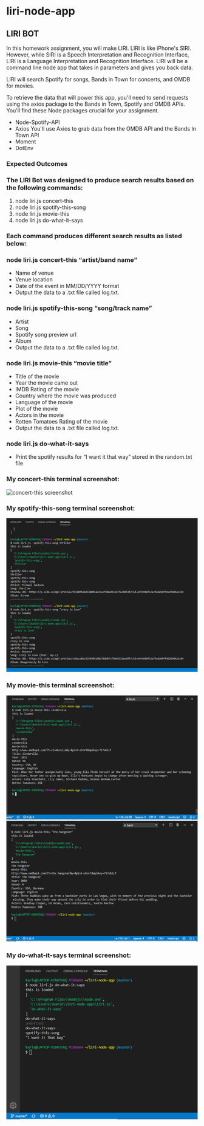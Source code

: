 # liri-node-app
## LIRI BOT
In this homework assignment, you will make LIRI. LIRI is like iPhone's SIRI. However, while SIRI is a Speech Interpretation and Recognition Interface, LIRI is a Language Interpretation and Recognition Interface. LIRI will be a command line node app that takes in parameters and gives you back data.

LIRI will search Spotify for songs, Bands in Town for concerts, and OMDB for movies.

To retrieve the data that will power this app, you'll need to send requests using the axios package to the Bands in Town, Spotify and OMDB APIs. You'll find these Node packages crucial for your assignment.
* Node-Spotify-API
* Axios
You'll use Axios to grab data from the OMDB API and the Bands In Town API
* Moment
* DotEnv


### Expected Outcomes
### The LIRI Bot was designed to produce search results based on the following commands:

1. node liri.js concert-this
2. node liri.js spotify-this-song
3. node liri.js movie-this
4. node liri.js do-what-it-says

### Each command produces different search results as listed below:

### node liri.js concert-this “artist/band name”
* Name of venue
* Venue location
* Date of the event in MM/DD/YYYY format
* Output the data to a .txt file called log.txt.

### node liri.js spotify-this-song “song/track name”
* Artist
* Song
* Spotify song preview url
* Album
* Output the data to a .txt file called log.txt.

### node liri.js movie-this “movie title”
* Title of the movie
* Year the movie came out
* IMDB Rating of the movie
* Country where the movie was produced
* Language of the movie
* Plot of the movie
* Actors in the movie
* Rotten Tomatoes Rating of the movie
* Output the data to a .txt file called log.txt.

### node liri.js do-what-it-says
* Print the spotify results for “I want it that way” stored in the random.txt file

### My concert-this terminal screenshot:

![concert-this screenshot](/images/conert-this.png)


### My spotify-this-song terminal screenshot:

![spotify-this-song screenshot](/images/spotify-this-song.png)


### My movie-this terminal screenshot:

![movie-this screenshot](/images/movie-this.png)
![movie-this screenshot](/images/movie-this2.png)


### My do-what-it-says terminal screenshot:

![do-what-it-says screenshot](/images/do-what-it-says.png)